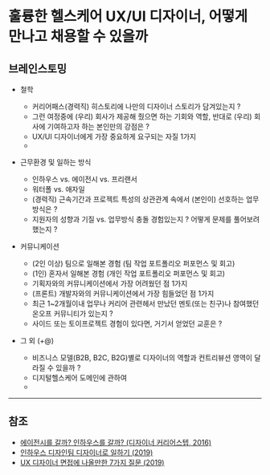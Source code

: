 # 훌륭한 헬스케어 UX/UI 디자이너, 어떻게 만나고 채용할 수 있을까  

## 브레인스토밍

  - 철학
    - 커리어패스(경력직) 히스토리에 나만의 디자이너 스토리가 담겨있는지 ?
    - 그런 여정중에 (우리) 회사가 제공해 줬으면 하는 기회와 역할, 반대로 (우리) 회사에 기여하고자 하는 본인만의 강점은 ?
    - UX/UI 디자이너에게 가장 중요하게 요구되는 자질 1가지
    - 

  - 근무환경 및 일하는 방식
    - 인하우스 vs. 에이전시 vs. 프리랜서
    - 워터폴 vs. 애자일
    - (경력직) 근속기간과 프로젝트 특성의 상관관계 속에서 (본인이) 선호하는 업무방식은 ?
    - 지원자의 성향과 기질 vs. 업무방식 충돌 경험있는지 ? 어떻게 문제를 풀어보려했는지 ?


  - 커뮤니케이션
    - (2인 이상) 팀으로 일해본 경험 (팀 작업 포트폴리오 퍼포먼스 및 회고) 
    - (1인) 혼자서 일해본 경험 (개인 작업 포트폴리오 퍼포먼스 및 회고) 
    - 기획자와의 커뮤니케이션에서 가장 어려웠던 점 1가지
    - (프론트) 개발자와의 커뮤니케이션에서 가장 힘들었던 점 1가지
    - 최근 1~2개월이내 업무나 커리어 관련헤서 만났던 멘토(또는 친구)나 참여했던 온오프 커뮤니티가 있는지 ?
    - 사이드 또는 토이프로젝트 경험이 있다면, 거기서 얻었던 교훈은 ?

  - 그 외 (+@)
    - 비즈니스 모델(B2B, B2C, B2G)별로 디자이너의 역할과 컨트리뷰션 영역이 달라질 수 있을까 ?
    - 디지털헬스케어 도메인에 관하여
    - 

-----

## 참조

  - [에이전시를 갈까? 인하우스를 갈까? (디자이너 커리어스텝, 2016)](https://brunch.co.kr/@sangster/27)
  - [인하우스 디자인팀 디자이너로 일하기 (2019)](https://brunch.co.kr/@leeinseo/32)
  - [UX 디자이너 면접에 나올만한 7가지 질문 (2019)](https://brunch.co.kr/@bundi/33)
